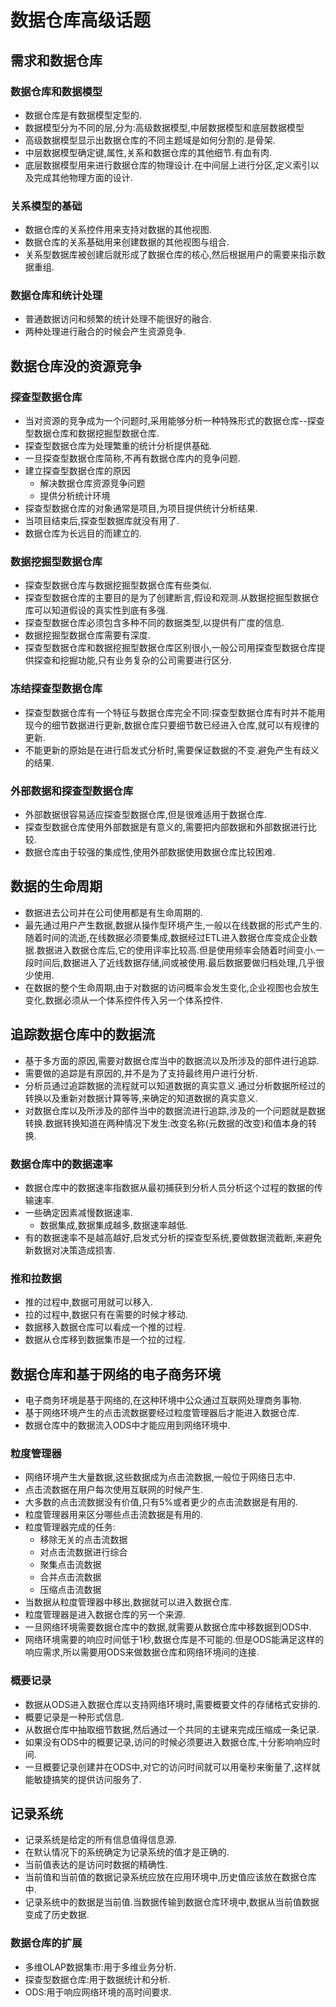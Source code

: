 # 数据仓库高级话题
## 需求和数据仓库
### 数据仓库和数据模型
* 数据仓库是有数据模型定型的.
* 数据模型分为不同的层,分为:高级数据模型,中层数据模型和底层数据模型
* 高级数据模型显示出数据仓库的不同主题域是如何分割的.是骨架.
* 中层数据模型确定键,属性,关系和数据仓库的其他细节.有血有肉.
* 底层数据模型用来进行数据仓库的物理设计.在中间层上进行分区,定义索引以及完成其他物理方面的设计.

### 关系模型的基础
* 数据仓库的关系控件用来支持对数据的其他视图.
* 数据仓库的关系基础用来创建数据的其他视图与组合.
* 关系型数据库被创建后就形成了数据仓库的核心,然后根据用户的需要来指示数据重组.

### 数据仓库和统计处理
* 普通数据访问和频繁的统计处理不能很好的融合.
* 两种处理进行融合的时候会产生资源竞争.

## 数据仓库没的资源竞争
### 探查型数据仓库
* 当对资源的竞争成为一个问题时,采用能够分析一种特殊形式的数据仓库--探查型数据仓库和数据挖掘型数据仓库.
* 探查型数据仓库为处理繁重的统计分析提供基础.
* 一旦探查型数据仓库简称,不再有数据仓库内的竞争问题.
* 建立探查型数据仓库的原因
	* 解决数据仓库资源竞争问题
	* 提供分析统计环境
* 探查型数据仓库的对象通常是项目,为项目提供统计分析结果.
* 当项目结束后,探查型数据库就没有用了.
* 数据仓库为长远目的而建立的.

### 数据挖掘型数据仓库
* 探查型数据仓库与数据挖掘型数据仓库有些类似.
* 探查型数据仓库的主要目的是为了创建断言,假设和观测.从数据挖掘型数据仓库可以知道假设的真实性到底有多强.
* 探查型数据仓库必须包含多种不同的数据类型,以提供有广度的信息.
* 数据挖掘型数据仓库需要有深度.
* 探查型数据仓库和数据挖掘型数据仓库区别很小,一般公司用探查型数据仓库提供探查和挖掘功能,只有业务复杂的公司需要进行区分.

### 冻结探查型数据仓库
* 探查型数据仓库有一个特征与数据仓库完全不同:探查型数据仓库有时并不能用现今的细节数据进行更新,数据仓库只要细节数已经进入仓库,就可以有规律的更新.
* 不能更新的原始是在进行启发式分析时,需要保证数据的不变.避免产生有歧义的结果.

### 外部数据和探查型数据仓库
* 外部数据很容易适应探查型数据仓库,但是很难适用于数据仓库.
* 探查型数据仓库使用外部数据是有意义的,需要把内部数据和外部数据进行比较.
* 数据仓库由于较强的集成性,使用外部数据使用数据仓库比较困难.

## 数据的生命周期
* 数据进去公司并在公司使用都是有生命周期的.
* 最先通过用户产生数据,数据从操作型环境产生,一般以在线数据的形式产生的.随着时间的流逝,在线数据必须要集成,数据经过ETL进入数据仓库变成企业数据.数据进入数据仓库后,它的使用评率比较高.但是使用频率会随着时间变小.一段时间后,数据进入了近线数据存储,间或被使用.最后数据要做归档处理,几乎很少使用.
* 在数据的整个生命周期,由于对数据的访问概率会发生变化,企业视图也会放生变化,数据必须从一个体系控件传入另一个体系控件.

## 追踪数据仓库中的数据流
* 基于多方面的原因,需要对数据仓库当中的数据流以及所涉及的部件进行追踪.
* 需要做的追踪是有原因的,并不是为了支持最终用户进行分析.
* 分析员通过追踪数据的流程就可以知道数据的真实意义.通过分析数据所经过的转换以及重新对数据计算等等,来确定的知道数据的真实意义.
* 对数据仓库以及所涉及的部件当中的数据流进行追踪,涉及的一个问题就是数据转换.数据转换知道在两种情况下发生:改变名称(元数据的改变)和值本身的转换.

### 数据仓库中的数据速率
* 数据仓库中的数据速率指数据从最初捕获到分析人员分析这个过程的数据的传输速率.
* 一些确定因素减慢数据速率.
	* 数据集成,数据集成越多,数据速率越低.
* 有的数据速率不是越高越好,启发式分析的探查型系统,要做数据流截断,来避免新数据对决策造成损害.

### 推和拉数据
* 推的过程中,数据可用就可以移入.
* 拉的过程中,数据只有在需要的时候才移动.
* 数据移入数据仓库可以看成一个推的过程.
* 数据从仓库移到数据集市是一个拉的过程.

## 数据仓库和基于网络的电子商务环境
* 电子商务环境是基于网络的,在这种环境中公众通过互联网处理商务事物.
* 基于网络环境产生的点击流数据要经过粒度管理器后才能进入数据仓库.
* 数据仓库中的数据流入ODS中才能应用到网络环境中.

### 粒度管理器 
* 网络环境产生大量数据,这些数据成为点击流数据,一般位于网络日志中.
* 点击流数据在用户每次使用互联网的时候产生.
* 大多数的点击流数据没有价值,只有5%或者更少的点击流数据是有用的.
* 粒度管理器用来区分哪些点击流数据是有用的.
* 粒度管理器完成的任务:
	* 移除无关的点击流数据
	* 对点击流数据进行综合
	* 聚集点击流数据
	* 合并点击流数据
	* 压缩点击流数据
* 当数据从粒度管理器中移出,数据就可以进入数据仓库.
* 粒度管理器是进入数据仓库的另一个来源.
* 一旦网络环境需要数据仓库中的数据,就需要从数据仓库中移数据到ODS中.
* 网络环境需要的响应时间低于1秒,数据仓库是不可能的.但是ODS能满足这样的响应需求,所以需要用ODS来做数据仓库和网络环境间的连接.

### 概要记录
* 数据从ODS进入数据仓库以支持网络环境时,需要概要文件的存储格式安排的.
* 概要记录是一种形式信息.
* 从数据仓库中抽取细节数据,然后通过一个共同的主键来完成压缩成一条记录.
* 如果没有ODS中的概要记录,访问的时候必须要进入数据仓库,十分影响响应时间.
* 一旦概要记录创建并在ODS中,对它的访问时间就可以用毫秒来衡量了,这样就能敏捷搞笑的提供访问服务了.

## 记录系统
* 记录系统是给定的所有信息值得信息源.
* 在默认情况下的系统确定为记录系统的值才是正确的.
* 当前值表达的是访问时数据的精确性.
* 当前值和当前值的数据记录系统应放在应用环境中,历史值应该放在数据仓库中.
* 记录系统中的数据是当前值.当数据传输到数据仓库环境中,数据从当前值数据变成了历史数据.

### 数据仓库的扩展
* 多维OLAP数据集市:用于多维业务分析.
* 探查型数据仓库:用于数据统计和分析.
* ODS:用于响应网络环境的高时间要求.

